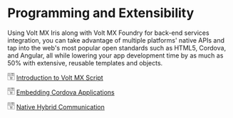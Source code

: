 
# Programming and Extensibility

Using Volt MX Iris along with Volt MX Foundry for back-end services integration, you can take advantage of multiple platforms' native APIs and tap into the web's most popular open standards such as HTML5, Cordova, and Angular, all while lowering your app development time by as much as 50% with extensive, reusable templates and objects.

<!-- MKS 10/11/2023 MISSING TUTORIAL -->
<!--![](Resources/Marketplace.png) [Iris Enterprise](../Iris/iris_tutorials/Content/Module/iris_enterprise.md)-->

![](Resources/Marketplace.png) [Introduction to Volt MX Script](../Iris/iris_tutorials/Content/Module/intro_voltmx_javascript.md)

![](Resources/Marketplace.png) [Embedding Cordova Applications](../Iris/iris_tutorials/Content/Module/embedding_cordova_application.md)

![](Resources/Marketplace.png) [Native Hybrid Communication](../Iris/iris_tutorials/Content/Module/native_hybrid_communication.md)
